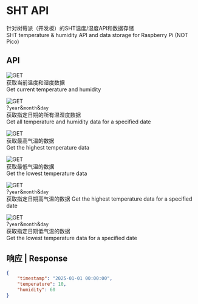 # SHT API

针对树莓派（开发板）的SHT温度/湿度API和数据存储  
SHT temperature & humidity API and data storage for Raspberry Pi (NOT Pico)

## API

![GET](https://img.shields.io/badge//get-GET-dark_green)  
获取当前温度和湿度数据  
Get current temperature and humidity

![GET](https://img.shields.io/badge//get/day-GET-dark_green)  
?`year`&`month`&`day`  
获取指定日期的所有温湿度数据  
Get all temperature and humidity data for a specified date

![GET](https://img.shields.io/badge//max-GET-dark_green)  
获取最高气温的数据  
Get the highest temperature data

![GET](https://img.shields.io/badge//min-GET-dark_green)  
获取最低气温的数据  
Get the lowest temperature data

![GET](https://img.shields.io/badge//maxByDay-GET-dark_green)  
?`year`&`month`&`day`  
获取指定日期高气温的数据
Get the highest temperature data for a specified date

![GET](https://img.shields.io/badge//minByDay-GET-dark_green)  
?`year`&`month`&`day`  
获取指定日期低气温的数据  
Get the lowest temperature data for a specified date

## 响应 | Response

```json
{
    "timestamp": "2025-01-01 00:00:00",
    "temperature": 10,
    "humidity": 60
}
```